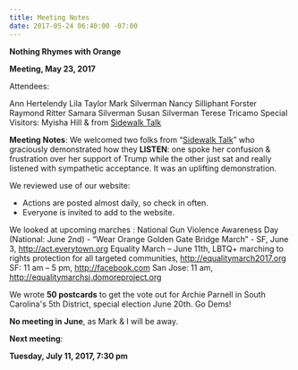 ```yaml
---
title: Meeting Notes
date: 2017-05-24 06:40:00 -07:00
---
```


**Nothing Rhymes with Orange**

**Meeting, May 23, 2017**

Attendees:

Ann Hertelendy 
Lila Taylor 
Mark Silverman 
Nancy Silliphant Forster 
Raymond Ritter 
Samara Silverman 
Susan Silverman 
Terese Tricamo 
Special Visitors: Myisha Hill & from [Sidewalk Talk](http://www.sidewalktalksf.com/)

**Meeting Notes**:
We welcomed two folks from “[Sidewalk Talk](http://www.sidewalktalksf.com/)” who graciously demonstrated how they **LISTEN**:  one spoke her confusion & frustration over her support of Trump  while the other just sat and really listened with sympathetic acceptance.  It was an uplifting demonstration. 
 
We reviewed use of our website:  
- Actions are posted almost daily, so check in often.
- Everyone is invited to add to the website.

We looked at upcoming marches : 
National Gun Violence Awareness Day (National: June 2nd) - “Wear Orange Golden Gate Bridge March” - SF, June 3, http://act.everytown.org
Equality March – June 11th, LBTQ+ marching to rights protection for all targeted communities, http://equalitymarch2017.org
SF: 11 am – 5 pm, http://facebook.com
San Jose: 11 am, http://equalitymarchsj.domoreproject.org

We wrote **50 postcards** to get the vote out for Archie Parnell in South Carolina's 5th District, special election June 20th.  Go Dems!

**No meeting in June**, as Mark & I will be away.

**Next meeting**:

**Tuesday, July 11, 2017, 7:30 pm**